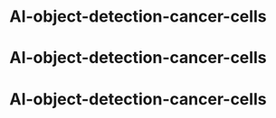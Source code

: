 # AI-object-detection-cancer-cells
# AI-object-detection-cancer-cells
# AI-object-detection-cancer-cells
